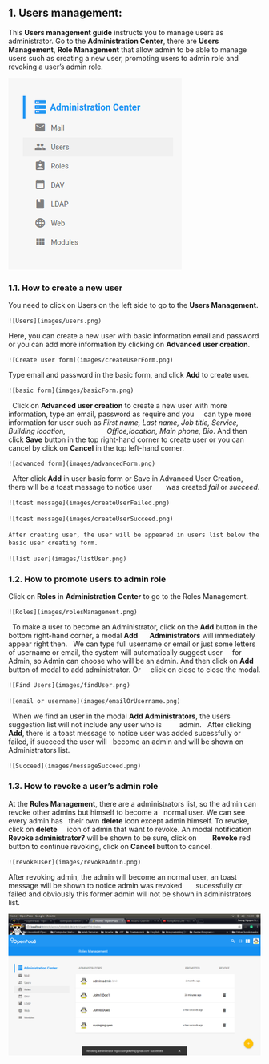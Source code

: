 ## 1. Users management:

  This **Users management guide** instructs you to manage users as administrator.
  Go to the **Administration Center**, there are **Users Management**, **Role Management** that allow admin to be able to       manage users such as creating a new user, promoting users to admin role and revoking a user’s admin role.
 
  ![Administration menu](images/administrationMenu.png)
 
  ### 1.1. How to create a new user
 
   You need to click on Users on the left side to go to the **Users Management**.
 
    ![Users](images/users.png)
 
   Here, you can create a new user with basic information email and password or you can add more information by clicking on       **Advanced user creation**.
  
    ![Create user form](images/createUserForm.png)
  
   Type email and password in the basic form, and click **Add** to create user.
   
    ![basic form](images/basicForm.png)
  
   Click on **Advanced user creation** to create a new user with more information, type an email, password as require and you     can type more information for user such as *First name, Last name, Job title, Service, Building location,                     Office,location, Main phone, Bio*. And then click **Save** button in the top right-hand corner to create user or you can     cancel by click on **Cancel** in the top left-hand corner.
  
    ![advanced form](images/advancedForm.png)
  
    After click **Add** in user basic form or Save in Advanced User Creation, there will be a toast message to notice user        was created *fail* or *succeed*.
  
    ![toast message](images/createUserFailed.png)
   
    ![toast message](images/createUserSucceed.png)
  
    After creating user, the user will be appeared in users list below the basic user creating form.
   
    ![list user](images/listUser.png)

  ### 1.2. How to promote users to admin role

   Click on **Roles** in **Administration Center** to go to the Roles Management.

    ![Roles](images/rolesManagement.png)

   To make a user to become an Administrator, click on the **Add** button in the bottom right-hand corner, a modal **Add         Administrators** will immediately appear right then. 
    We can type full username or email or just some letters of username or email, the system will automatically suggest user     for Admin, so Admin can choose who will be an admin. And then click on **Add** button of modal to add administrator. Or       click on close to close the modal.

    ![Find Users](images/findUser.png)

    ![email or username](images/emailOrUsername.png)

   When we find an user in the modal **Add Administrators**, the users suggestion list will not include any user who is           admin.
   After clicking **Add**, there is a toast message to notice user was added sucessfully or failed, if succeed the user will     become an admin and will be shown on Administrators list.

    ![Succeed](images/messageSucceed.png)

 
 ### 1.3. How to revoke a user’s admin role

  At the **Roles Management**, there are a administrators list, so the admin can revoke other admins but himself to become a    normal user. We can see every admin has   their own **delete** icon except admin himself. To revoke, click on **delete**      icon of admin that want to revoke. An modal notification **Revoke administrator?** will be shown to be sure, click on        **Revoke** red button to continue revoking, click on **Cancel** button to cancel.

    ![revokeUser](images/revokeAdmin.png)

  After revoking admin, the admin will become an normal user, an toast message will be shown to notice admin was revoked        sucessfully or failed and obviously this former admin will not be shown in administrators list. 
  
   ![messageRevokeSucced](images/messageRevokeSucced.png)

